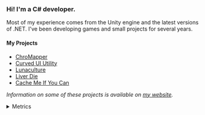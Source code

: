 ### Hi! I'm a C# developer.

Most of my experience comes from the Unity engine and the latest versions of .NET. I've been developing games and small projects for several years.

#### My Projects
- [ChroMapper](https://github.com/Caeden117/ChroMapper)
- [Curved UI Utility](https://github.com/Caeden117/Curved-UI-Utility)
- [Lunaculture](https://github.com/Auros/Lunaculture/)
- [Liver Die](https://github.com/Auros/Liver-Die)
- [Cache Me If You Can](https://github.com/Auros/CMIYC)

*Information on some of these projects is available on [my website](https://caeden.dev/).*

<details>
  <summary>Metrics</summary>
  <br>
  <img src="https://github.com/Caeden117/Caeden117/blob/master/github-metrics.svg"/>
</details>
